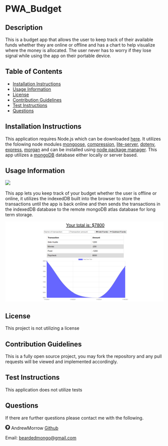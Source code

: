 # PWA_Budget

## Description

This is a budget app that allows the user to keep track of their available funds whether they are online or offline and has a chart to help visualize where the money is allocated. The user never has to worry if they lose signal while using the app on their portable device.

## Table of Contents

-   [Installation Instructions](#installation-instructions)
-   [Usage Information](#usage-information)
-   [License](#license)
-   [Contribution Guidelines](#contribution-guidelines)
-   [Test Instructions](#test-instructions)
-   [Questions](#questions)

## Installation Instructions

This application requires Node.js which can be downloaded <a href="https://nodejs.org/en/" target="_blank">here</a>. It utilizes the folowing node modules <a href="https://www.npmjs.com/package/mongoose" target="_blank">mongoose</a>, <a href="https://www.npmjs.com/package/compression" target="_blank">compression</a>, <a href="https://www.npmjs.com/package/lite-server" target="_blank">lite-server</a>, <a href="https://www.npmjs.com/package/dotenv" target="_blank">dotenv</a>, <a href="https://www.npmjs.com/package/express" target="_blank">express</a>, <a href="https://www.npmjs.com/package/morgan" target="_blank">morgan</a> and can be installed using <a href="https://www.npmjs.com/" target="_blank">node package manager</a>. This app utilizes a <a href="https://www.mongodb.com/1" target="_blank">mongoDB</a> database either locally or server based.

## Usage Information

<img src = "https://img.shields.io/badge/license-None-blue">

This app lets you keep track of your budget whether the user is offline or online, it utilizes the indexedDB built into the browser to store the transactions until the app is back online and then sends the transactions in the indexedDB database to the remote mongoDB atlas database for long term storage.

<img src = "assets/images/pwaBudgetSS (tiny).png" alt= 'Screenshot of program'>

## License

This project is not utilizing a license

## Contribution Guidelines

This is a fully open source project, you may fork the repository and any pull requests will be viewed and implemented accordingly.

## Test Instructions

This application does not utilize tests

## Questions

If there are further questions please contact me with the following.

<img src = "assets/images/githubLogoCrop.png" alt= 'Github Logo' width="15px" height="15px"> AndrewMorrow <a href="https://github.com/AndrewMorrow" target= "_blank">Github</a>

Email: beardedmongo@gmail.com
